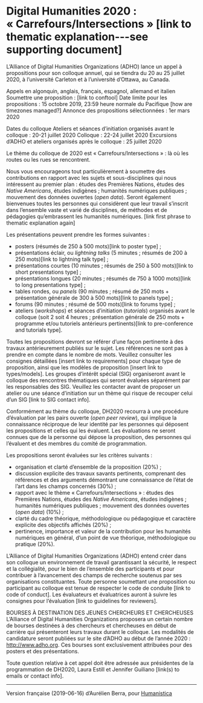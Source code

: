 # Digital Humanities 2020 : « Carrefours/Intersections » [link to thematic explanation---see supporting document]

L’Alliance of Digital Humanities Organizations (ADHO) lance un appel à propositions pour son colloque annuel, qui se tiendra du 20 au 25 juillet 2020, à l’université Carleton et à l’université d’Ottawa, au Canada.

Appels en algonquin, anglais, français, espagnol, allemand et italien
Soumettre une proposition : [link to conftool]
Date limite pour les propositions : 15 octobre 2019, 23:59 heure normale du Pacifique [how are timezones managed?]
Annonce des propositions sélectionnées : 1er mars 2020

Dates du colloque
Ateliers et séances d’initiation organisés avant le colloque : 20-21 juillet 2020
Colloque : 22-24 juillet 2020
Excursions d’ADHO et ateliers organisés après le colloque : 25 juillet 2020

Le thème du colloque de 2020 est « Carrefours/Intersections » : là où les routes ou les rues se rencontrent. 

Nous vous encourageons tout particulièrement à soumettre des contributions en rapport avec les sujets et sous-disciplines qui nous intéressent au premier plan : études des Premières Nations, études des *Native Americans*, études indigènes ; humanités numériques publiques ; mouvement des données ouvertes (*open data*). Seront également bienvenues toutes les personnes qui considèrent que leur travail s’inscrit dans l’ensemble vaste et varié de disciplines, de méthodes et de pédagogies qu’embrassent les humanités numériques. [link first phrase to thematic explanation again]

Les présentations peuvent prendre les formes suivantes :

- posters (résumés de 250 à 500 mots)[link to poster type] ;
- présentations éclair, ou _lightning talks_ (5 minutes ; résumés de 200 à 250 mots)[link to lightning talk type] ;
- présentations courtes (10 minutes ; résumés de 250 à 500 mots)[link to short presentations type] ;
- présentations longues (20 minutes ; résumés de 750 à 1000 mots)[link to long presentations type] ;
- tables rondes, ou _panels_ (90 minutes ; résumé de 250 mots + présentation générale de 300 à 500 mots)[link to panels type] ;
- forums (90 minutes ; résumé de 500 mots)[link to forums type] ;
- ateliers (_workshops_) et séances d’initiation (_tutorials_) organisés avant le colloque (soit 2 soit 4 heures ; présentation générale de 250 mots + programme et/ou tutoriels antérieurs pertinents)[link to pre-conference and tutorials type].

Toutes les propositions devront se référer d’une façon pertinente à des travaux antérieurement publiés sur le sujet. Les références ne sont pas à prendre en compte dans le nombre de mots. Veuillez consulter les consignes détaillées [insert link to requirements] pour chaque type de proposition, ainsi que les modèles de proposition [insert link to types/models]. Les groupes d’intérêt spécial (SIG) organiseront avant le colloque des rencontres thématiques qui seront évaluées séparément par les responsables des SIG. Veuillez les contacter avant de proposer un atelier ou une séance d’initiation sur un thème qui risque de recouper celui d’un SIG [link to SIG contact info].

Conformément au thème du colloque, DH2020 recourra à une procédure d’évaluation par les pairs ouverte (*open peer review*), qui implique la connaissance réciproque de leur identité par les personnes qui déposent les propositions et celles qui les évaluent. Les évaluations ne seront connues que de la personne qui dépose la proposition, des personnes qui l’évaluent et des membres du comité de programmation.

Les propositions seront évaluées sur les critères suivants :

- organisation et clarté d’ensemble de la proposition (20%) ;
- discussion explicite des travaux savants pertinents, comprenant des références et des arguments démontrant une connaissance de l’état de l’art dans les champs concernés (30%) ;
- rapport avec le thème « Carrefours/Intersections » : études des Premières Nations, études des *Native Americans*, études indigènes ; humanités numériques publiques ; mouvement des données ouvertes (*open data*) (10%) ;
- clarté du cadre théorique, méthodologique ou pédagogique et caractère explicite des objectifs affichés (20%) ;
- pertinence, importance et valeur de la contribution pour les humanités numériques en général, d’un point de vue théorique, méthodologique ou pratique (20%).

L’Alliance of Digital Humanities Organizations (ADHO) entend créer dans son colloque un environnement de travail garantissant la sécurité, le respect et la collégialité, pour le bien de l’ensemble des participants et pour contribuer à l’avancement des champs de recherche soutenus par ses organisations constituantes. Toute personne soumettant une proposition ou participant au colloque est tenue de respecter le code de conduite [link to code of conduct]. Les évaluateurs et évaluatrices auront à suivre les consignes pour l’évaluation [link to guidelines for reviewers].

BOURSES À DESTINATION DES JEUNES CHERCHEURS ET CHERCHEUSES
L’Alliance of Digital Humanities Organizations proposera un certain nombre de bourses destinées à des chercheurs et chercheuses en début de carrière qui présenteront leurs travaux durant le colloque. Les modalités de candidature seront publiées sur le site d’ADHO au début de l’année 2020 : <http://www.adho.org>. Ces bourses sont exclusivement attribuées pour des posters et des présentations.

Toute question relative à cet appel doit être adressée aux présidentes de la programmation de DH2020, Laura Estill et Jennifer Guiliano [link(s) to emails or contact info].

---

Version française (2019-06-16) d’Aurélien Berra, pour [Humanistica](http://humanisti.ca)
